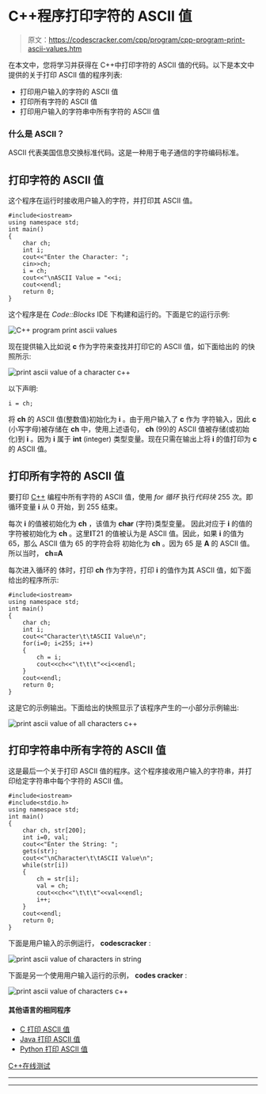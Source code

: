 # C++程序打印字符的 ASCII 值

> 原文：<https://codescracker.com/cpp/program/cpp-program-print-ascii-values.htm>

在本文中，您将学习并获得在 C++中打印字符的 ASCII 值的代码。以下是本文中提供的关于打印 ASCII 值的程序列表:

*   打印用户输入的字符的 ASCII 值
*   打印所有字符的 ASCII 值
*   打印用户输入的字符串中所有字符的 ASCII 值

### 什么是 ASCII？

ASCII 代表美国信息交换标准代码。这是一种用于电子通信的字符编码标准。

## 打印字符的 ASCII 值

这个程序在运行时接收用户输入的字符，并打印其 ASCII 值。

```
#include<iostream>
using namespace std;
int main()
{
    char ch;
    int i;
    cout<<"Enter the Character: ";
    cin>>ch;
    i = ch;
    cout<<"\nASCII Value = "<<i;
    cout<<endl;
    return 0;
}
```

这个程序是在 *Code::Blocks* IDE 下构建和运行的。下面是它的运行示例:

![C++ program print ascii values](img/8cae7a1ae7e27327e64610ef4ba6c236.png)

现在提供输入比如说 **c** 作为字符来查找并打印它的 ASCII 值，如下面给出的 的快照所示:

![print ascii value of a character c++](img/d4a755ac9a1311c959227be81dfa91cc.png)

以下声明:

```
i = ch;
```

将 **ch** 的 ASCII 值(整数值)初始化为 **i** 。由于用户输入了 **c** 作为 字符输入，因此 **c** (小写字母)被存储在 **ch** 中，使用上述语句， **ch** (99)的 ASCII 值被存储(或初始化)到 **i** 。因为 **i** 属于 **int** (integer) 类型变量。现在只需在输出上将 **i** 的值打印为 **c** 的 ASCII 值。

## 打印所有字符的 ASCII 值

要打印 [C++](/cpp/index.htm) 编程中所有字符的 ASCII 值，使用 *for 循环* 执行*代码块* 255 次。即循环变量 **i** 从 0 开始，到 255 结束。

每次 **i** 的值被初始化为 **ch** ，该值为 **char** (字符)类型变量。 因此对应于 **i** 的值的字符被初始化为 **ch** 。这里**I**T21 的值被认为是 ASCII 值。因此，如果 **i** 的值为 65，那么 ASCII 值为 65 的字符会将 初始化为 **ch** 。因为 65 是 **A** 的 ASCII 值。所以当时， **ch=A**

每次进入循环的 体时，打印 **ch** 作为字符，打印 **i** 的值作为其 ASCII 值，如下面给出的程序所示:

```
#include<iostream>
using namespace std;
int main()
{
    char ch;
    int i;
    cout<<"Character\t\tASCII Value\n";
    for(i=0; i<255; i++)
    {
        ch = i;
        cout<<ch<<"\t\t\t"<<i<<endl;
    }
    cout<<endl;
    return 0;
}
```

这是它的示例输出。下面给出的快照显示了该程序产生的一小部分示例输出:

![print ascii value of all characters c++](img/792dce8b8a2e85592159c11c378f9387.png)

## 打印字符串中所有字符的 ASCII 值

这是最后一个关于打印 ASCII 值的程序。这个程序接收用户输入的字符串，并打印给定字符串中每个字符的 ASCII 值。

```
#include<iostream>
#include<stdio.h>
using namespace std;
int main()
{
    char ch, str[200];
    int i=0, val;
    cout<<"Enter the String: ";
    gets(str);
    cout<<"\nCharacter\t\tASCII Value\n";
    while(str[i])
    {
        ch = str[i];
        val = ch;
        cout<<ch<<"\t\t\t"<<val<<endl;
        i++;
    }
    cout<<endl;
    return 0;
}
```

下面是用户输入的示例运行， **codescracker** :

![print ascii value of characters in string](img/9ec59a6dfabca259bef41e8b64bb7fb4.png)

下面是另一个使用用户输入运行的示例， **codes cracker** :

![print ascii value of characters c++](img/406003a377216ea62427043dd9842c1a.png)

#### 其他语言的相同程序

*   [C 打印 ASCII 值](/c/program/c-program-print-ascii-values.htm)
*   [Java 打印 ASCII 值](/java/program/java-program-print-ascii-values.htm)
*   [Python 打印 ASCII 值](/python/program/python-program-print-ascii-values.htm)

[C++在线测试](/exam/showtest.php?subid=3)

* * *

* * *